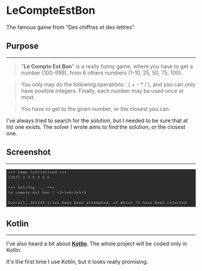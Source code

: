 # LeCompteEstBon
The famous game from "Des chiffres et des lettres".


## Purpose
----------

> "**Le Compte Est Bon**" is a really funny game, where you have to get a number (100-999), from 6 others numbers (1-10, 25, 50, 75, 100).

> You only may do the following operations : ( + - * / ), and you can only have positive integers. Finally, each number may be used once at most.

> You have to get to the given number, or the closest you can.

I've always tried to search for the solution, but I needed to be sure that at list one exists.
The solver I wrote aims to find the solution, or the closest one.


## Screenshot
-------------

![Screenshot of my solver output](https://raw.githubusercontent.com/guillaume-chs/LeCompteEstBon/master/screenshot.png "Screenshot")


## Kotlin
---------

I've also heard a bit about [**Kotlin**](https://kotlinlang.org/ "Official page"). The whole project will be coded only in Kotlin.

It's the first time I use Kotlin, but it looks really promising.